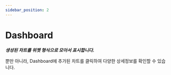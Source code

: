```yaml
---
sidebar_position: 2
---
```


# Dashboard

**_생성된 차트를 위젯 형식으로 모아서 표시합니다._**

뿐만 아니라, Dashboard에 추가된 차트를 클릭하여 다양한 상세정보를 확인할 수 있습니다.
